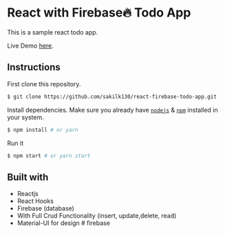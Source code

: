 # React with Firebase🔥 Todo App

This is a sample react todo app.

Live Demo [here](https://react-firebase-todo-app-d37d1.web.app/).

## Instructions

First clone this repository.

```bash
$ git clone https://github.com/sakilk130/react-firebase-todo-app.git
```

Install dependencies. Make sure you already have [`nodejs`](https://nodejs.org/en/) & [`npm`](https://www.npmjs.com/) installed in your system.

```bash
$ npm install # or yarn
```

Run it

```bash
$ npm start # or yarn start
```

## Built with

- Reactjs
- React Hooks
- Firebase (database)
- With Full Crud Functionality (insert, update,delete, read)
- Material-UI for design
#   f i r e b a s e  
 